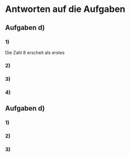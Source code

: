 # Antworten auf die Aufgaben

## Aufgaben d)

### 1)
Die Zahl 8 erscheit als erstes 

### 2)

### 3)

### 4)

## Aufgaben d)

### 1)

### 2)

### 3)


